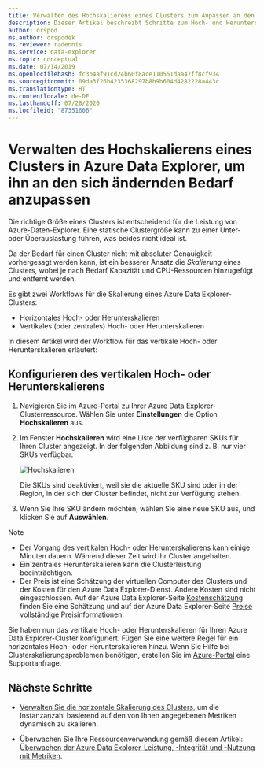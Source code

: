 ```yaml
---
title: Verwalten des Hochskalierens eines Clusters zum Anpassen an den Bedarf in Azure Data Explorer
description: Dieser Artikel beschreibt Schritte zum Hoch- und Herunterskalieren eines Azure Data Explorer-Clusters basierend auf sich änderndem Bedarf.
author: orspod
ms.author: orspodek
ms.reviewer: radennis
ms.service: data-explorer
ms.topic: conceptual
ms.date: 07/14/2019
ms.openlocfilehash: fc3b4af91cd24b60f8ace110551daa47ff8cf934
ms.sourcegitcommit: 09da3f26b4235368297b8b9b604d4282228a443c
ms.translationtype: HT
ms.contentlocale: de-DE
ms.lasthandoff: 07/28/2020
ms.locfileid: "87351606"
---
```

# <a name="manage-cluster-vertical-scaling-scale-up-in-azure-data-explorer-to-accommodate-changing-demand"></a>Verwalten des Hochskalierens eines Clusters in Azure Data Explorer, um ihn an den sich ändernden Bedarf anzupassen

Die richtige Größe eines Clusters ist entscheidend für die Leistung von Azure-Daten-Explorer. Eine statische Clustergröße kann zu einer Unter- oder Überauslastung führen, was beides nicht ideal ist.

Da der Bedarf für einen Cluster nicht mit absoluter Genauigkeit vorhergesagt werden kann, ist ein besserer Ansatz die *Skalierung* eines Clusters, wobei je nach Bedarf Kapazität und CPU-Ressourcen hinzugefügt und entfernt werden. 

Es gibt zwei Workflows für die Skalierung eines Azure Data Explorer-Clusters:

* [Horizontales Hoch- oder Herunterskalieren](manage-cluster-horizontal-scaling.md)
* Vertikales (oder zentrales) Hoch- oder Herunterskalieren

In diesem Artikel wird der Workflow für das vertikale Hoch- oder Herunterskalieren erläutert:

## <a name="configure-vertical-scaling"></a>Konfigurieren des vertikalen Hoch- oder Herunterskalierens

1. Navigieren Sie im Azure-Portal zu Ihrer Azure Data Explorer-Clusterressource. Wählen Sie unter **Einstellungen** die Option **Hochskalieren** aus.

1. Im Fenster **Hochskalieren** wird eine Liste der verfügbaren SKUs für Ihren Cluster angezeigt. In der folgenden Abbildung sind z. B. nur vier SKUs verfügbar.

    ![Hochskalieren](media/manage-cluster-vertical-scaling/scale-up.png)

    Die SKUs sind deaktiviert, weil sie die aktuelle SKU sind oder in der Region, in der sich der Cluster befindet, nicht zur Verfügung stehen.

1. Wenn Sie Ihre SKU ändern möchten, wählen Sie eine neue SKU aus, und klicken Sie auf **Auswählen**.

> [!NOTE]
> * Der Vorgang des vertikalen Hoch- oder Herunterskalierens kann einige Minuten dauern. Während dieser Zeit wird Ihr Cluster angehalten. 
> * Ein zentrales Herunterskalieren kann die Clusterleistung beeinträchtigen.
> * Der Preis ist eine Schätzung der virtuellen Computer des Clusters und der Kosten für den Azure Data Explorer-Dienst. Andere Kosten sind nicht eingeschlossen. Auf der Azure Data Explorer-Seite [Kostenschätzung](https://dataexplorer.azure.com/AzureDataExplorerCostEstimator.html) finden Sie eine Schätzung und auf der Azure Data Explorer-Seite [Preise](https://azure.microsoft.com/pricing/details/data-explorer/) vollständige Preisinformationen.

Sie haben nun das vertikale Hoch- oder Herunterskalieren für Ihren Azure Data Explorer-Cluster konfiguriert. Fügen Sie eine weitere Regel für ein horizontales Hoch- oder Herunterskalieren hinzu. Wenn Sie Hilfe bei Clusterskalierungsproblemen benötigen, erstellen Sie im [Azure-Portal](https://portal.azure.com/#blade/Microsoft_Azure_Support/HelpAndSupportBlade/overview) eine Supportanfrage.

## <a name="next-steps"></a>Nächste Schritte

* [Verwalten Sie die horizontale Skalierung des Clusters](manage-cluster-horizontal-scaling.md), um die Instanzanzahl basierend auf den von Ihnen angegebenen Metriken dynamisch zu skalieren.

* Überwachen Sie Ihre Ressourcenverwendung gemäß diesem Artikel: [Überwachen der Azure Data Explorer-Leistung, -Integrität und -Nutzung mit Metriken](using-metrics.md).


